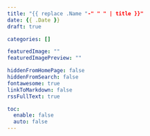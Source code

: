 ```yaml
---
title: "{{ replace .Name "-" " " | title }}"
date: {{ .Date }}
draft: true

categories: []

featuredImage: ""
featuredImagePreview: ""

hiddenFromHomePage: false
hiddenFromSearch: false
fontawesome: true
linkToMarkdown: false
rssFullText: true

toc:
  enable: false
  auto: false
---
```

